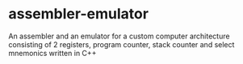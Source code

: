 # assembler-emulator
An assembler and an emulator for a custom computer architecture consisting of 2 registers, program counter, stack counter and select mnemonics written in C++
